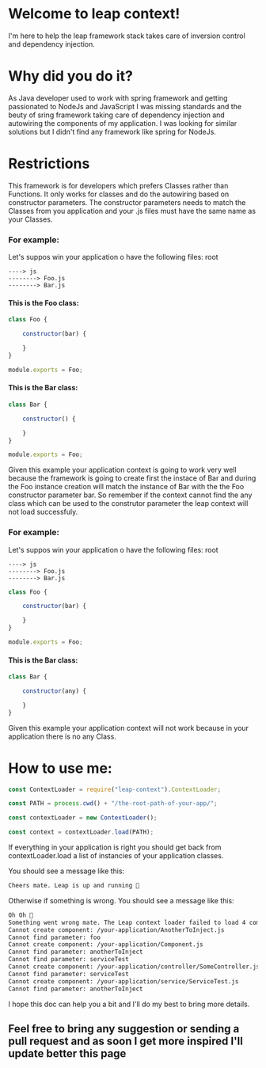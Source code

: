 Welcome to leap context!
===================
I'm here to help the leap framework stack takes care of inversion control and dependency injection.

Why did you do it?
=================
As Java developer used to work with spring framework and getting passionated to NodeJs and JavaScript I was missing standards and the beuty of sring framework taking care of dependency injection and autowiring the components of my application.
I was looking for similar solutions but I didn't find any framework like spring for NodeJs.

Restrictions
=================
This framework is for developers which prefers Classes rather than Functions. It only works for classes and do the autowiring based on constructor parameters.
The constructor parameters needs to match the Classes from you application and your .js files must have the same name as your Classes.

### For example:

Let's suppos win your application o have the following files:
root
```
----> js
--------> Foo.js
--------> Bar.js
```
#### This is the Foo class:

```js
class Foo {

    constructor(bar) {

    }
}

module.exports = Foo;

```
#### This is the Bar class:
```js
class Bar {

    constructor() {

    }
}

module.exports = Foo;

```
Given this example your application context is going to work very well because the framework is going to create first the instace of Bar and during the Foo instance creation will match the instance of Bar with the the Foo constructor parameter bar.
So remember if the context cannot find the any class which can be used to the construtor parameter the leap context will not load successfuly.

### For example:
Let's suppos win your application o have the following files:
root
```
----> js
--------> Foo.js
--------> Bar.js
```
```js
class Foo {

    constructor(bar) {

    }
}

module.exports = Foo;

```
#### This is the Bar class:
```js
class Bar {

    constructor(any) {

    }
}
```
Given this example your application context will not work because in your application there is no any Class.

How to use me:
=================
```js
const ContextLoader = require("leap-context").ContextLoader;

const PATH = process.cwd() + "/the-root-path-of-your-app/";

const contextLoader = new ContextLoader();

const context = contextLoader.load(PATH);
```
If everything in your application is right you should get back from contextLoader.load a list of instancies of your application classes.

You should see a message like this:
```bash
Cheers mate. Leap is up and running 🍻
```

Otherwise if something is wrong.
You should see a message like this:
```bash
Oh Oh 💩
Something went wrong mate. The Leap context loader failed to load 4 component(s)
Cannot create component: /your-application/AnotherToInject.js
Cannot find parameter: foo
Cannot create component: /your-application/Component.js
Cannot find parameter: anotherToInject
Cannot find parameter: serviceTest
Cannot create component: /your-application/controller/SomeController.js
Cannot find parameter: serviceTest
Cannot create component: /your-application/service/ServiceTest.js
Cannot find parameter: anotherToInject
```

I hope this doc can help you a bit and I'll do my best to bring more details.

## Feel free to bring any suggestion or sending a pull request and as soon I get more inspired I'll update better this page